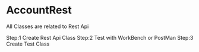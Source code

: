# AccountRest
All Classes are related to Rest Api

Step:1  Create Rest Api Class
Step:2  Test with WorkBench or PostMan
Step:3  Create Test Class


